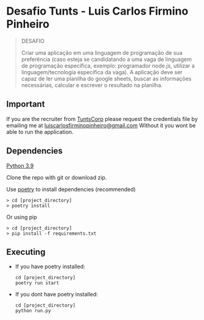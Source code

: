 # Desafio Tunts - Luis Carlos Firmino Pinheiro

> DESAFIO
>
> Criar uma aplicação em uma linguagem de programação de sua preferência (caso esteja se candidatando a uma vaga de linguagem de programação específica, exemplo: programador node.js, utilizar a linguagem/tecnologia específica da vaga). A aplicação deve ser capaz de ler uma planilha do google sheets, buscar as informações necessárias, calcular e escrever o resultado na planilha.

## Important

If you are the recruiter from [TuntsCorp](http://www.tuntscorp.com/site/) please request the credentials file by emailing me at luiscarlosfirminopinheiro@gmail.com
Without it you wont be able to run the application.

## Dependencies

[Python 3.9](https://www.python.org/downloads/release/python-392/)

Clone the repo with git or download zip.

Use [poetry](https://python-poetry.org/) to install dependencies (recommended)

```
> cd [project_directory]
> poetry install
```

Or using pip

```
> cd [project_directory]
> pip install -f requirements.txt
```

## Executing

-   If you have poetry installed:

    ```
    cd [project_directory]
    poetry run start
    ```

-   If you dont have poetry installed:
    ```
    cd [project_directory]
    python run.py
    ```
